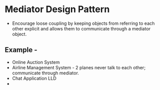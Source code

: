 # Mediator Design Pattern

* Encourage loose coupling by keeping objects from referring to each other explicit
and allows them to communicate through a mediator object.


## Example - 
* Online Auction System
* Airline Management System - 2 planes never talk to each other; communicate through mediator. 
* Chat Application LLD 
* 